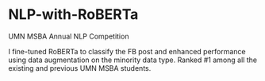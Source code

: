 # NLP-with-RoBERTa
UMN MSBA Annual NLP Competition

I fine-tuned RoBERTa to classify the FB post and enhanced performance using data augmentation on the minority data type. Ranked #1 among all the existing and previous UMN MSBA students.
